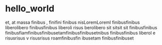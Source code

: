 # hello_world  
et,   at massa finibus ,  finifini  finibus nisLoremLoreml  finibusfinibus liberolibero 
  finibusfinibus  liberoli  risus berolibero sit sitsit sit
finibusfinibus  finibusfiamfinibusfinibusetamfinibusfinibusetnibus
finibusfinibus liberol   e risusrisus  v risusrisus roamfinibusfin  ibusetam finibusfinibuset
